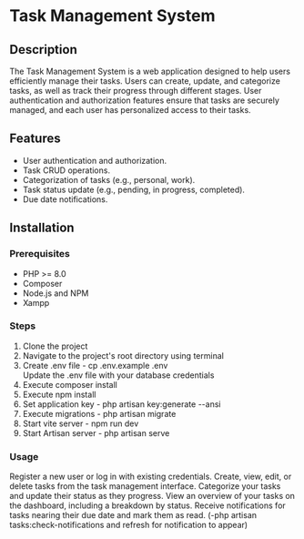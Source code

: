 # Task Management System

## Description

The Task Management System is a web application designed to help users efficiently manage their tasks. Users can create, update, and categorize tasks, as well as track their progress through different stages. User authentication and authorization features ensure that tasks are securely managed, and each user has personalized access to their tasks.

## Features

-   User authentication and authorization.
-   Task CRUD operations.
-   Categorization of tasks (e.g., personal, work).
-   Task status update (e.g., pending, in progress, completed).
-   Due date notifications.

## Installation

### Prerequisites

-   PHP >= 8.0
-   Composer
-   Node.js and NPM
-   Xampp

### Steps

1. Clone the project
2. Navigate to the project's root directory using terminal
3. Create .env file - cp .env.example .env\
   Update the .env file with your database credentials
4. Execute composer install
5. Execute npm install
6. Set application key - php artisan key:generate --ansi
7. Execute migrations - php artisan migrate
8. Start vite server - npm run dev
9. Start Artisan server - php artisan serve

### Usage

Register a new user or log in with existing credentials.
Create, view, edit, or delete tasks from the task management interface.
Categorize your tasks and update their status as they progress.
View an overview of your tasks on the dashboard, including a breakdown by status.
Receive notifications for tasks nearing their due date and mark them as read.
(-php artisan tasks:check-notifications and refresh for notification to appear)
